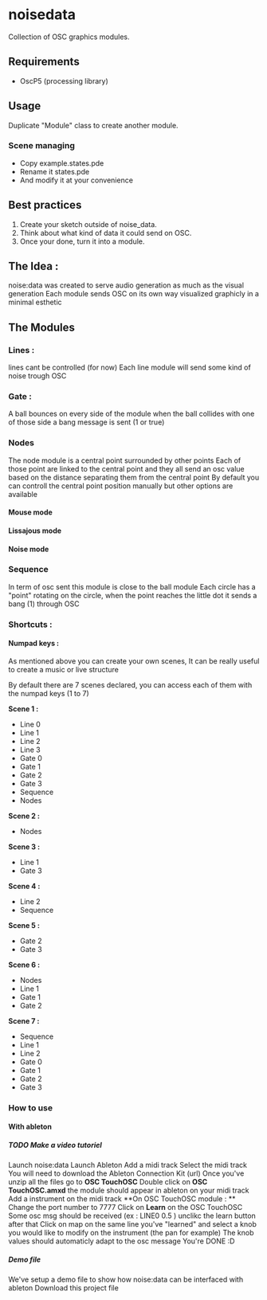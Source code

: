 # noisedata
Collection of OSC graphics modules.

## Requirements
- OscP5 (processing library)

## Usage
Duplicate "Module" class to create another module.

### Scene managing
- Copy example.states.pde 
- Rename it states.pde
- And modify it at your convenience


## Best practices
1. Create your sketch outside of noise_data. 
2. Think about what kind of data it could send on OSC.
3. Once your done, turn it into a module.



## The Idea :
noise:data was created to serve audio generation as much as the visual generation
Each module sends OSC on its own way visualized graphicly in a minimal esthetic


## The Modules

### Lines :
lines cant be controlled (for now)
Each line module will send some kind of noise trough OSC 


### Gate :
A ball bounces on every side of the module when the ball collides with one of those side a bang message is sent (1 or true)

### Nodes
The node module is a central point surrounded by other points
Each of those point are linked to the central point and they all send an osc value based on the distance separating them from the central point
By default you can controll the central point position manually but other options are available

#### Mouse mode

#### Lissajous mode

#### Noise mode

### Sequence
In term of osc sent this module is close to the ball module
Each circle has a "point" rotating on the circle, when the point reaches the little dot it sends a bang (1) through OSC




### Shortcuts :
#### Numpad keys :
As mentioned above you can create your own scenes, It can be really useful to create a music or live structure 

By default there are 7 scenes declared, you can access each of them with the numpad keys (1 to 7)

**Scene 1 :**
- Line 0
- Line 1 
- Line 2
- Line 3
- Gate 0
- Gate 1
- Gate 2
- Gate 3
- Sequence
- Nodes

**Scene 2 :**
- Nodes

**Scene 3 :**
- Line 1 
- Gate 3

**Scene 4 :**
- Line 2 
- Sequence

**Scene 5 :** 
- Gate 2 
- Gate 3

**Scene 6 :** 
- Nodes
- Line 1
- Gate 1 
- Gate 2

**Scene 7 :** 
- Sequence
- Line 1
- Line 2
- Gate 0
- Gate 1
- Gate 2
- Gate 3

### How to use 

#### With ableton
##### TODO Make a video tutoriel
Launch noise:data
Launch Ableton 
Add a midi track
Select the midi track 
You will need to download the Ableton Connection Kit (url)
Once you've unzip all the files go to **OSC TouchOSC**
Double click on **OSC TouchOSC.amxd**  the module should appear in ableton on your midi track
Add a instrument on the midi track
**On OSC TouchOSC module : **
Change the port number to 7777
Click on **Learn** on the OSC TouchOSC
Some osc msg should be received (ex : LINE0 0.5 ) unclikc the learn button after that
Click on map on the same line you've "learned" and select a knob you would like to modify on the instrument (the pan for example)
The knob values should automaticly adapt to the osc message
You're DONE :D


##### Demo file
We've setup a demo file to show how noise:data can be interfaced with ableton
Download this project file



